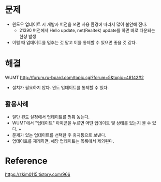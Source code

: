 # 문제 

- 윈도우 업데이트 시 개발자 버전을 쓰면 사용 환경에 따라서 많이 불안해 진다. 
  + 21390 버전에서 Hello update, net(Realtek) update를 하면 바로 다운되는 현상 발생 
- 이럴 때 업데이트를 멈추는 것 말고 이를 통제할 수 있으면 좋을 것 같다. 


# 해결 

WUMT
http://forum.ru-board.com/topic.cgi?forum=5&topic=48142#2 

- 설치가 필요하지 않다. 윈도 업데이트를 통제할 수 있다. 

## 활용사례 

- 일단 윈도 설정에서 업데이트를 멈춰 놓는다.
- WUMT에서 "업데이트" 아이콘을 누르면 어떤 업데이트 및 상태를 있는지 볼 수 있다. 
  + 
- 문제가 있는 업데이트를 선택한 후 휴지통으로 보낸다.
- 업데이트를 재개하면, 해당 업데이트는 목록에서 제외된다. 


# Reference 

https://zkim0115.tistory.com/966
